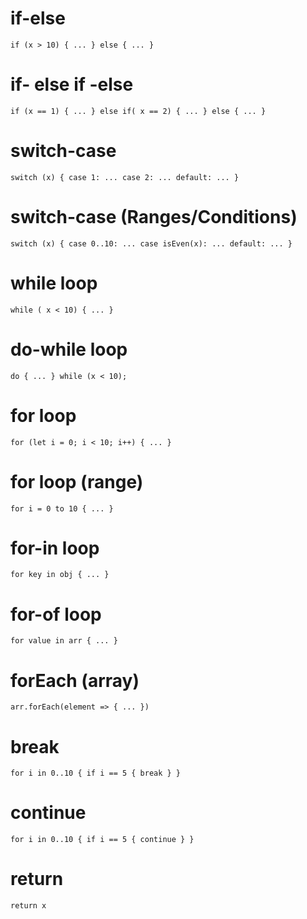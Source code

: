 # if-else
`if (x > 10) { ... } else { ... }`
# if- else if -else
`if (x == 1) { ... } else if( x == 2) { ... } else { ... }`
# switch-case
`switch (x) { case 1: ... case 2: ... default: ... }`
# switch-case (Ranges/Conditions)
`switch (x) { case 0..10: ... case isEven(x): ... default: ... }`
# while loop
`while ( x < 10) { ... }`
# do-while loop
`do { ... } while (x < 10);`
# for loop
`for (let i = 0; i < 10; i++) { ... }`
# for loop (range)
`for i = 0 to 10 { ... }`
# for-in loop
`for key in obj { ... }`
# for-of loop
`for value in arr { ... }`
# forEach (array)
`arr.forEach(element => { ... })`
# break
`for i in 0..10 { if i == 5 { break } }`
# continue
`for i in 0..10 { if i == 5 { continue } }`
# return
`return x`